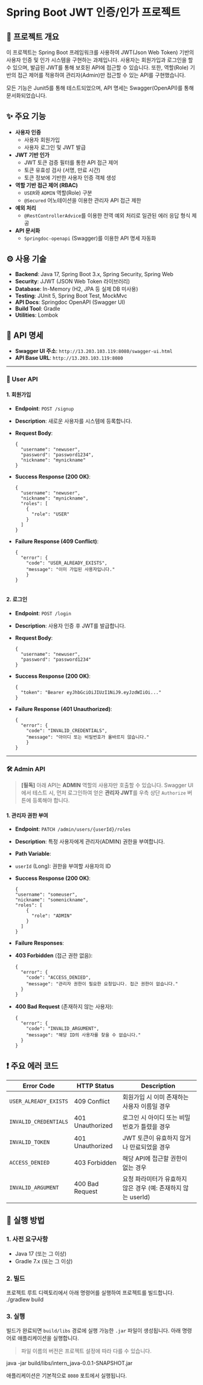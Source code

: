 # Spring Boot JWT 인증/인가 프로젝트

## 📖 프로젝트 개요
이 프로젝트는 Spring Boot 프레임워크를 사용하여 JWT(Json Web Token) 기반의 사용자 인증 및 인가 시스템을 구현하는 과제입니다. 사용자는 회원가입과 로그인을 할 수 있으며, 발급된 JWT를 통해 보호된 API에 접근할 수 있습니다. 또한, 역할(Role) 기반의 접근 제어를 적용하여 관리자(Admin)만 접근할 수 있는 API를 구현했습니다.

모든 기능은 Junit5를 통해 테스트되었으며, API 명세는 Swagger(OpenAPI)를 통해 문서화되었습니다.

## ✨ 주요 기능
- **사용자 인증**
    - 사용자 회원가입
    - 사용자 로그인 및 JWT 발급
- **JWT 기반 인가**
    - JWT 토큰 검증 필터를 통한 API 접근 제어
    - 토큰 유효성 검사 (서명, 만료 시간)
    - 토큰 정보에 기반한 사용자 인증 객체 생성
- **역할 기반 접근 제어 (RBAC)**
    - `USER`와 `ADMIN` 역할(Role) 구분
    - `@Secured` 어노테이션을 이용한 관리자 API 접근 제한
- **예외 처리**
    - `@RestControllerAdvice`를 이용한 전역 예외 처리로 일관된 에러 응답 형식 제공
- **API 문서화**
    - `Springdoc-openapi` (Swagger)를 이용한 API 명세 자동화

## ⚙️ 사용 기술
- **Backend**: Java 17, Spring Boot 3.x, Spring Security, Spring Web
- **Security**: JJWT (JSON Web Token 라이브러리)
- **Database**: In-Memory (H2, JPA 등 실제 DB 미사용)
- **Testing**: JUnit 5, Spring Boot Test, MockMvc
- **API Docs**: Springdoc OpenAPI (Swagger UI)
- **Build Tool**: Gradle
- **Utilities**: Lombok

## 🚀 API 명세

- **Swagger UI 주소**: `http://13.203.103.119:8080/swagger-ui.html`
- **API Base URL**: `http://13.203.103.119:8080`

---

### 👤 User API

#### 1. 회원가입
- **Endpoint**: `POST /signup`
- **Description**: 새로운 사용자를 시스템에 등록합니다.
- **Request Body**:
  ```
  {
    "username": "newuser",
    "password": "password1234",
    "nickname": "mynickname"
  }
  ```
  
- **Success Response (200 OK)**:
  ```
  {
    "username": "newuser",
    "nickname": "mynickname",
    "roles": [
      {
        "role": "USER"
      }
    ]
  }
  ```

- **Failure Response (409 Conflict)**:
  ```
  {
    "error": {
      "code": "USER_ALREADY_EXISTS",
      "message": "이미 가입된 사용자입니다."
      }
  }


#### 2. 로그인
- **Endpoint**: `POST /login`
- **Description**: 사용자 인증 후 JWT를 발급합니다.
- **Request Body**:
  ```
  {
    "username": "newuser",
    "password": "password1234"
  }
  ```

- **Success Response (200 OK)**:
  ```
  {
    "token": "Bearer eyJhbGciOiJIUzI1NiJ9.eyJzdWIiOi..."
  }
  ```

- **Failure Response (401 Unauthorized)**:
  ```
  {
    "error": {
      "code": "INVALID_CREDENTIALS",
      "message": "아이디 또는 비밀번호가 올바르지 않습니다."
      }
  }
  ```


---

### 🛠️ Admin API
> **[필독]** 아래 API는 **ADMIN** 역할의 사용자만 호출할 수 있습니다. Swagger UI에서 테스트 시, 먼저 로그인하여 얻은 **관리자 JWT**를 우측 상단 `Authorize` 버튼에 등록해야 합니다.

#### 1. 관리자 권한 부여
- **Endpoint**: `PATCH /admin/users/{userId}/roles`
- **Description**: 특정 사용자에게 관리자(ADMIN) 권한을 부여합니다.
- **Path Variable**:
- `userId` (Long): 권한을 부여할 사용자의 ID
- **Success Response (200 OK)**:
  ```
  {
  "username": "someuser",
  "nickname": "somenickname",
  "roles": [
      {
        "role": "ADMIN"
      }
    ]
  }
  ```

- **Failure Responses**:
- **403 Forbidden** (접근 권한 없음):
  ```
  {
    "error": {
      "code": "ACCESS_DENIED",
      "message": "관리자 권한이 필요한 요청입니다. 접근 권한이 없습니다."
    }
  }
  ```
- **400 Bad Request** (존재하지 않는 사용자):
  ```
  {
    "error": {
      "code": "INVALID_ARGUMENT",
      "message": "해당 ID의 사용자를 찾을 수 없습니다."
    }
  }
  ```

## ❗ 주요 에러 코드
| Error Code             | HTTP Status     | Description                            |
| ---------------------- | --------------- | -------------------------------------- |
| `USER_ALREADY_EXISTS`  | 409 Conflict    | 회원가입 시 이미 존재하는 사용자 이름일 경우 |
| `INVALID_CREDENTIALS`  | 401 Unauthorized| 로그인 시 아이디 또는 비밀번호가 틀렸을 경우 |
| `INVALID_TOKEN`        | 401 Unauthorized| JWT 토큰이 유효하지 않거나 만료되었을 경우   |
| `ACCESS_DENIED`        | 403 Forbidden   | 해당 API에 접근할 권한이 없는 경우         |
| `INVALID_ARGUMENT`     | 400 Bad Request | 요청 파라미터가 유효하지 않은 경우 (예: 존재하지 않는 userId) |


## 🏃‍ 실행 방법

### 1. 사전 요구사항
- Java 17 (또는 그 이상)
- Gradle 7.x (또는 그 이상)

### 2. 빌드
프로젝트 루트 디렉토리에서 아래 명령어를 실행하여 프로젝트를 빌드합니다.
./gradlew build


### 3. 실행
빌드가 완료되면 `build/libs` 경로에 실행 가능한 `.jar` 파일이 생성됩니다. 아래 명령어로 애플리케이션을 실행합니다.
> 파일 이름의 버전은 프로젝트 설정에 따라 다를 수 있습니다.

java -jar build/libs/intern_java-0.0.1-SNAPSHOT.jar

애플리케이션은 기본적으로 `8080` 포트에서 실행됩니다.
